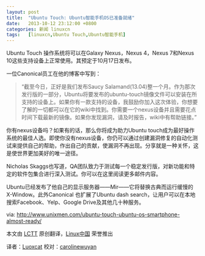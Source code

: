 ```yaml
---
layout: post
title:	"Ubuntu Touch: Ubuntu智能手机OS已准备就绪"
date:	2013-10-12 23:12:00 +0800 
categories:	新闻 linuxcn 
tags:	[linuxcn,Ubuntu Touch,Ubuntu智能手机]
---
```



Ubuntu Touch 操作系统将可以在Galaxy Nexus，Nexus 4，Nexus 7和Nexus 10这些支持设备上正常使用。其预定于10月17日发布。


一位Canonical员工在他的博客中写到：



> 
> “截至今日，正好是我们发布Saucy Salamand(13.04)整一个月。作为那次发行版的一部分，Ubuntu将要发布的ubuntu-touch镜像文件可以安装在所支持的设备上。如果你有一款支持的设备，我鼓励你加入这次体验，你想要了解的一切都可以在它的wiki中找到。你需要一个nexus设备并且需要花点时间下载最新的镜像。如果你发现漏洞，请及时报告，wiki中有帮助链接。”
> 
> 
> 


你有nexus设备吗？如果有的话，那么你将成为助力Ubuntu touch成为最好操作系统的最佳人选。即使你没有nexus设备，你仍可以通过创建漏洞修复的自动化测试来提供自己的帮助，作出自己的贡献，使漏洞不再出现。分享就是一种关怀，这是使世界更加美好的唯一途径。


Nicholas Skaggs也写道，QA团队致力于测试每一个稳定发行版，对新功能和特定的软件包集合进行深入测试。你可以在这里阅读更多邮件内容。


Ubuntu已经发布了他自己的显示服务器——Mir——它将替换古典而运行缓慢的X-Window。此外Canonical 也扩展了Ubuntu dash search，让用户可以在本地搜索Facebook、Yelp、Google Drive及其他几十种服务。


 


via: <http://www.unixmen.com/ubuntu-touch-ubuntu-os-smartphone-almost-ready/>


本文由 [LCTT](https://github.com/LCTT/TranslateProject) 原创翻译，[Linux中国](http://linux.cn/) 荣誉推出


译者：[Luoxcat](https://github.com/Luoxcat) 校对：[carolinewuyan](https://github.com/carolinewuyan)
